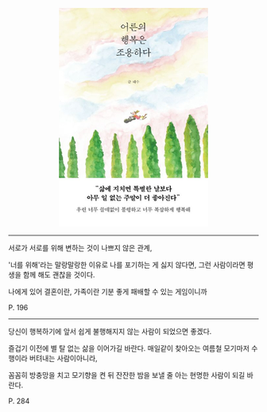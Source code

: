 <p style="text-align: center;">
  <img src="image.jpg" alt="어른의행복은조용하다" width="300">
</p>

---
서로가 서로를 위해 변하는 것이 나쁘지 않은 관계,

'너를 위해'라는 말랑말랑한 이유로 나를 포기하는 게 싫지 않다면, 그런 사람이라면 평생을 함께 해도 괜찮을 것이다.

나에게 있어 결혼이란, 가족이란
기분 좋게 패배할 수 있는 게임이니까

P. 196

---

당신이 행복하기에 앞서 쉽게 불행해지지 않는 사람이 되었으면 좋겠다.

즐겁기 이전에 별 탈 없는 삶을 이어가길 바란다. 매일같이 찾아오는 여름철 모기마저 수행이라 버텨내는 사람이아니라,

꼼꼼히 방충망을 치고 모기향을 켠 뒤 잔잔한 밤을 보낼 줄 아는 현명한 사람이 되길 바란다.

P. 284
